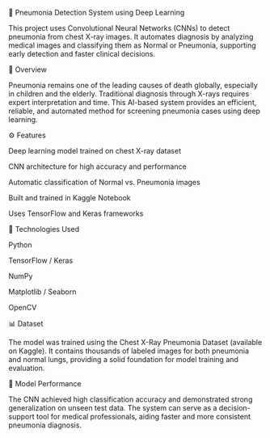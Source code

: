 🧠 Pneumonia Detection System using Deep Learning

This project uses Convolutional Neural Networks (CNNs) to detect pneumonia from chest X-ray images. It automates diagnosis by analyzing medical images and classifying them as Normal or Pneumonia, supporting early detection and faster clinical decisions.

🩻 Overview

Pneumonia remains one of the leading causes of death globally, especially in children and the elderly. Traditional diagnosis through X-rays requires expert interpretation and time. This AI-based system provides an efficient, reliable, and automated method for screening pneumonia cases using deep learning.

⚙️ Features

Deep learning model trained on chest X-ray dataset

CNN architecture for high accuracy and performance

Automatic classification of Normal vs. Pneumonia images

Built and trained in Kaggle Notebook

Uses TensorFlow and Keras frameworks

🧩 Technologies Used

Python

TensorFlow / Keras

NumPy

Matplotlib / Seaborn

OpenCV

📊 Dataset

The model was trained using the Chest X-Ray Pneumonia Dataset (available on Kaggle). It contains thousands of labeled images for both pneumonia and normal lungs, providing a solid foundation for model training and evaluation.

🚀 Model Performance

The CNN achieved high classification accuracy and demonstrated strong generalization on unseen test data. The system can serve as a decision-support tool for medical professionals, aiding faster and more consistent pneumonia diagnosis.
